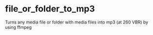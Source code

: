 # file_or_folder_to_mp3
Turns any media file or folder with media files into mp3 (at 260 VBR) by using ffmpeg
